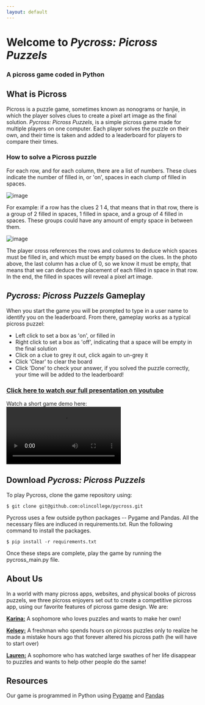 ```yaml
---
layout: default
---
```


# Welcome to _Pycross: Picross Puzzels_
### A picross game coded in Python


## What is Picross
Picross is a puzzle game, sometimes known as nonograms or hanjie, in which the player solves clues to create a pixel art image as the final solution. _Pycross: Picross Puzzels_, is a simple picross game made for multiple players on one computer. Each player solves the puzzle on their own, and their time is taken and added to a leaderboard for players to compare their times.
### How to solve a Picross puzzle
For each row, and for each column, there are a list of numbers. These clues indicate the number of filled in, or 'on', spaces in each clump of filled in spaces. 

![image](https://user-images.githubusercontent.com/53787940/236456617-d155d8f2-a2b6-40b3-b0c8-ec7c7d4ac5fe.png)

For example: if a row has the clues 2 1 4, that means that in that row, there is a group of 2 filled in spaces, 1 filled in space, and a group of 4 filled in spaces. These groups could have any amount of empty space in between them.

![image](https://user-images.githubusercontent.com/53787940/236456864-00746768-2d2f-49ba-896e-79efd3a3b514.png)

The player cross references the rows and columns to deduce which spaces must be filled in, and which must be empty based on the clues. In the photo above, the last column has a clue of 0, so we know it must be empty, that means that we can deduce the placement of each filled in space in that row. In the end, the filled in spaces will reveal a pixel art image.

## _Pycross: Picross Puzzels_ Gameplay
When you start the game you will be prompted to type in a user name to identify you on the leaderboard. From there, gameplay works as a typical picross puzzel:
* Left click to set a box as 'on', or filled in
* Right click to set a box as 'off', indicating that a space will be empty in the final solution
* Click on a clue to grey it out, click again to un-grey it
* Click 'Clear' to clear the board
* Click 'Done' to check your answer, if you solved the puzzle correctly, your time will be added to the leaderboard!

### [**Click here to watch our full presentation on youtube**](https://youtu.be/qCJYQak1pWk)

Watch a short game demo here:
<video src="https://user-images.githubusercontent.com/53787940/236494539-08cebdf2-5acc-4fb6-9b42-cd38f4400141.mp4" controls="controls" style="max-width: 730px;">
</video>


## Download _Pycross: Picross Puzzels_
To play Pycross, clone the game repository using:

```$ git clone git@github.com:olincollege/pycross.git```

Pycross uses a few outside python packages -- Pygame and Pandas. All the necessary files are indluced in requirements.txt. Run the following command to install the packages. 

```$ pip install -r requirements.txt```

Once these steps are complete, play the game by running the pycross_main.py file.

## About Us
In a world with many picross apps, websites, and physical books of picross puzzels, we three picross enjoyers set out to create a competitive picross app, using our favorite features of picross game design. We are:

[**Karina:**](https://github.com/kclamoreux) A sophomore who loves puzzles and wants to make her own!

[**Kelsey:**](https://github.com/kelsedilla) A freshman who spends hours on picross puzzles only to realize he made a mistake hours ago that forever altered his picross path (he will have to start over)

[**Lauren:**](https://github.com/lnalajala) A sophomore who has watched large swathes of her life disappear to puzzles and wants to help other people do the same!

## Resources
Our game is programmed in Python using [Pygame](https://www.pygame.org/news) and [Pandas](https://pandas.pydata.org/)
  
